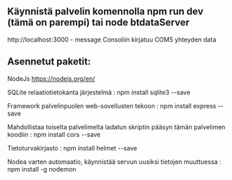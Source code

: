 ## Käynnistä palvelin komennolla npm run dev (tämä on parempi) tai node btdataServer

http://localhost:3000 - message	Consoliin kirjatuu COM5 yhteyden data

## Asennetut paketit:
NodeJs
https://nodejs.org/en/

SQLite relaatiotietokanta järjestelmä :
npm install sqlite3 --save

Framework palvelinpuolen web-sovellusten tekoon :
npm install express --save 

Mahdollistaa toiselta palvelimelta ladatun skriptin pääsyn tämän palvelimen koodiin :
npm install cors --save

Tietoturvakirjasto :
npm install helmet --save 

Nodea varten automaatio, käynnistää servun uusiksi tietojen muuttuessa :
npm install -g nodemon
